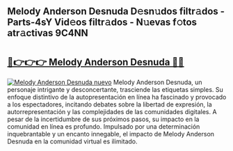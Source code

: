 ## Melody Anderson Desnuda D𝚎sn𝚞dos filtr𝚊dos - Parts-4sY Vid𝚎os filtr𝚊dos - N𝚞evas f𝚘tos atr𝚊ctivas 9C4NN

# <h2><a href="http://mbc6e1d.tromn.icu/?c=Melody+Anderson+Desnuda">🔗👉👉👉 Melody Anderson Desnuda 🔗🔗</a></h2>

[![Melody Anderson Desnuda nuevo](https://i.imgur.com/pEAQMta.gif)](http://mbc6e1d.tromn.icu/?c=Melody+Anderson+Desnuda)
Melody Anderson Desnuda, un personaje intrigante y desconcertante, trasciende las etiquetas simples. Su enfoque distintivo de la autopresentación en línea ha fascinado y provocado a los espectadores, incitando debates sobre la libertad de expresión, la autorrepresentación y las complejidades de las comunidades digitales. A pesar de la incertidumbre de sus próximos pasos, su impacto en la comunidad en línea es profundo. Impulsado por una determinación inquebrantable y un encanto innegable, el impacto de Melody Anderson Desnuda en la comunidad virtual es ilimitado.

